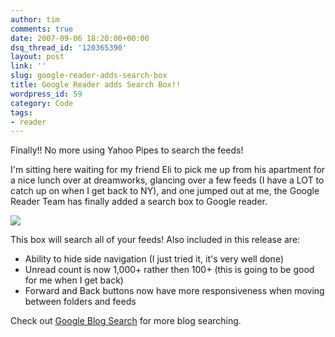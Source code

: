 ```yaml
---
author: tim
comments: true
date: 2007-09-06 18:20:00+00:00
dsq_thread_id: '120365390'
layout: post
link: ''
slug: google-reader-adds-search-box
title: Google Reader adds Search Box!!
wordpress_id: 59
category: Code
tags:
- reader
---
```


Finally!! No more using Yahoo Pipes to search the feeds!  
  
I'm sitting here waiting for my friend Eli to pick me up from his apartment
for a nice lunch over at dreamworks, glancing over a few feeds (I have a LOT
to catch up on when I get back to NY), and one jumped out at me, the Google
Reader Team has finally added a search box to Google reader.  
  
![](https://lh3.google.com/timothy.broder/RuBD9JE6BbI/AAAAAAAAKqA/hVp1MIIZftM/s400/tim.jpg?imgdl=1)  
  
This box will search all of your feeds! Also included in this release are:  
  
* Ability to hide side navigation (I just tried it, it's very well done)  
* Unread count is now 1,000+ rather then 100+ (this is going to be good for
me when I get back)  
* Forward and Back buttons now have more responsiveness when moving between
folders and feeds  
  
Check out [Google Blog Search](http://blogsearch.google.com/) for more blog
searching.

